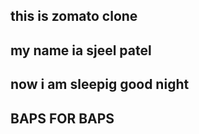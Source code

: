 ## this is zomato clone 

## my name ia sjeel patel



## now i am sleepig good night

## BAPS FOR BAPS